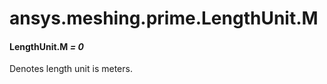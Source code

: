 # ansys.meshing.prime.LengthUnit.M



#### LengthUnit.M *= 0*

Denotes length unit is meters.

<!-- !! processed by numpydoc !! -->
